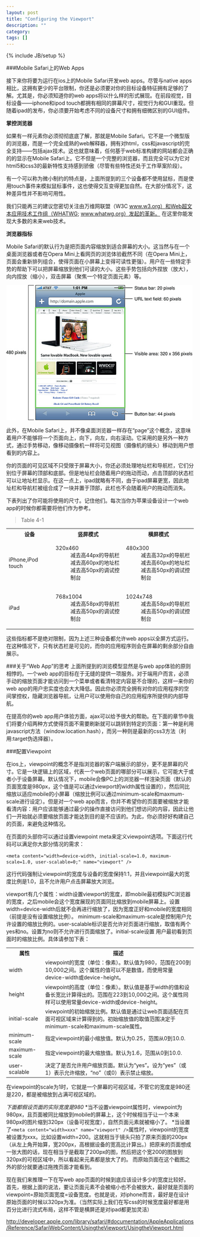 ```yaml
---
layout: post
title: "Configuring the Viewport"
description: ""
category: 
tags: []
---
```

{% include JB/setup %}



###Mobile Safari上的Web Apps

接下来你将要为运行在ios上的Mobile Safari开发web apps。尽管与native apps相比，这拥有更少的平台限制，你还是必须要对你的目标设备特征拥有足够的了解。尤其是，你必须知道你的web apps将以什么样的形式展现。在前段视觉，目标设备——iphone和ipod touch都拥有相同的屏幕尺寸，视觉行为和GUI重现。但随着ipad的发布，你必须要开始考虑不同的设备尺寸和拥有细微区别的GUI组件。

**掌控浏览器**

如果有一样元素你必须彻彻底底了解，那就是Mobile Safari。它不是一个微型版的浏览器，而是一个完全成熟的web解释器，拥有对html，css和javascript的完全支持——包括ajax技术。这也就意味着，任何基于web标准构建的网站都会正确的的显示在Mobile Safari上。它不但是一个完整的浏览器，而且完全可以为它对html5和css3的最新特性支持感到骄傲（尽管有些特性还处于工作草案阶段）。

有一个可以称为微小制约的特点是，上面所提到的三个设备都不使用鼠标，而是使用touch事件来模拟鼠标事件，这也使得交互变得更加自然。在大部分情况下，这种差异性并不影响可用性。

我们只能再三的建议您密切关注由万维网联盟（W3C www.w3.org）和Web超文本应用技术工作组（WHATWG; www.whatwg.org）发起的革新。
在这里你能发现大多数的未来web技术。

**浏览器指标**

Mobile Safari的默认行为是把页面内容缩放到适合屏幕的大小。这当然与在一个桌面浏览器或者在Opera Mini上看网页的浏览体验截然不同（在Opera Mini上，页面会重新排列组合，使得页面在小屏幕上变得可读性更强）。用户在一些特定手势的帮助下可以把屏幕缩放到他们可读的大小。这些手势包括向外捏放（放大），向内捏放（缩小），双击屏幕（聚焦一个特定页面元素）等。

![safarimetrics](/assets/themes/dinky/images/safarimetrics.jpg "safarimetrics")

此外，在Mobile Safari上，并不像桌面浏览器一样存在“page”这个概念，这意味着用户不能够将一个页面向上，向下，向左，向右滚动。它采用的是另外一种方式，通过手势移动，像移动摄像机一样将可见视图（摄像机的镜头）移动到用户想看到的内容上。

你的页面的可见区域不只受限于屏幕大小，你还必须处理地址栏和导航栏，它们分别位于屏幕的顶部和底部。但是地址栏会随着用户的拖动而动，点击顶部的状态栏可以让地址栏显示。在这一点上，ipad就略有不同，由于ipad屏幕更宽，因此地址栏和导航栏被组合成了一块并置于顶部，此栏也不会随着用户的拖动而消失。

下表列出了你可能将使用的尺寸。记住他们。每次当你为苹果设备设计一个web app的时候你都需要将他们作为参考。
>Table 4-1
<table>
	<tr>
		<th>设备</th>
		<th>竖屏模式</th>
		<th>横屏模式</th>
	</tr>
	<tr>
		<td>iPhone,iPod touch</td>
		<td>
			<dl>
				<dt>320x460</dt>
				<dd>减去高44px的导航栏</dd>
				<dd>减去高60px的地址栏</dd>
				<dd>减去高50px的调试控制台</dd>
			</dl>
		</td>
		<td>
			<dl>
				<dt>480x300</dt>
				<dd>减去高32px的导航栏</dd>
				<dd>减去高60px的地址栏</dd>
				<dd>减去高50px的调试控制台</dd>
			</dl>
		</td>
	</tr>
	<tr>
		<td>iPad</td>
		<td>
			<dl>
				<dt>768x1004</dt>
				<dd>减去高58px的导航栏</dd>
				<dd>减去高50px的调试控制台</dd>
			</dl>
		</td>
		<td>
			<dl>
				<dt>1024x748</dt>
				<dd>减去高58px的导航栏</dd>
				<dd>减去高50px的调试控制台</dd>
			</dl>
		</td>
	</tr>
</table>

这些指标都不是绝对限制，因为上述三种设备都允许web apps以全屏方式运行。在这种情况下，只有状态栏是可见的，而你的应用程序则会在屏幕的剩余部分自由展示。

###关于“Web App”的思考
上面所提到的浏览模型显然是与web app体验的原则相悖的。一个web app的目标在于无缝的提供一项服务。对于端用户而言，必须手动的缩放页面才能访问到一个菜单或者看清特定内容是不合理的，这样一来你的web app的用户忠实度也会大大降低。因此你必须完全拥有对你的应用程序的空间掌控权，隐藏浏览器导航，让用户可以使用你自己的应用程序所提供的内部导航。

在提高你的web app用户体验方面，ajax可以给予很大的帮助。在下面的章节中我们将要介绍两种方式使得页面不需要刷新就可以跳转到特定的页面：第一种是利用javascript方法（window.location.hash），而另一种则是最新的css3方法（利用:target伪选择器）。

###配置Viewpoint

在ios上，viewpoint的概念不是指浏览器的客户端展示的部分，更不是屏幕的尺寸。它是一块逻辑上的区域，代表一个web页面的哪部分可以展示，它可能大于或者小于设备屏幕。默认情况下，mobile会像PC上的浏览器一样渲染页面（默认的页面宽度是980px，这个值是可以通过viewport的width属性设置的），然后同比缩放以适应mobile的小屏幕（缩放比例可以通过minimum-scale和maxmum-scale进行设定）。但是对一个web app而言，你并不希望你的页面要被缩放才能看清内容：用户应该能够通过最少的操作直接访问到他们想访问的内容，因此让他们一开始就必须要缩放页面才能达到目的是不应该的。为此，你必须好好构建自己的页面，来避免这种情况。

在页面的头部你可以通过设置viewpoint meta来定义viewpoint选项。下面这行代码可以满足你大部分情况的需求：

	<meta content="width=device-width, initial-scale=1.0, maximum-scale=1.0, user-scalable=0;" name="viewport" />
	
这行代码强制让viewpoint的宽度与设备的宽度保持1:1，并且viewpoint最大的宽度比例是1.0，且不允许用户点击屏幕放大浏览。

viewport有几个属性：width设置viewport的宽度，即mobile最初模拟PC浏览器的宽度，之后mobile会这个宽度展现的页面同比缩放到mobile屏幕上。设置width=device-width后就不会再进行缩放了，因为宽度正好和mobile的宽度相同（前提是没有设置缩放比例）。 minimum-scale和maximum-scale是控制用户允许设置的缩放比例的。user-scalable标识是否允许对页面进行缩放，取值有两个yes和no。设置为no则不允许进行页面缩放了。initial-scale设置 用户最初看到页面时的缩放比例。具体请参加下表：

<table>
	<tr>
		<th>属性</th>
		<th>描述</th>
	</tr>
	<tr>
		<td>width</td>
		<td>viewpoint的宽度（单位：像素）。默认值为980，范围在200到10,000之间。这个属性的值可以不是数值，而使用常量device-width或device-height。</td>
	</tr>
	<tr>
		<td>height</td>
		<td>viewpoint的高度（单位：像素）。默认值是基于width的值和设备长宽比计算得出的。范围在223到10,000之间。这个属性同样可以使用常量device-width或device-height。</td>
	</tr>
	<tr>
		<td>initial-scale</td>
		<td>viewpoint的初始缩放比例。默认值是通过让web页面适配在页面可视区域来计算得到的。初始缩放值的取值范围决定于minimum-scale和maximum-scale属性。</td>
	</tr>
	<tr>
		<td>minimum-scale</td>
		<td>指定viewpoint的最小缩放值。默认为0.25，范围从0到10.0.</td>
	</tr>
	<tr>
		<td>maximum-scale</td>
		<td>指定viewpoint的最大缩放值。默认为1.6，范围从0到10.0.</td>
	</tr>
	<tr>
		<td>user-scalable</td>
		<td>决定了是否允许用户缩放页面。默认为“yes”。设为“yes”（或1）表示允许缩放，“no”（或0）表示禁止缩放。</td>
	</tr>
</table>

在viewpoint的scale为1时，它就是一个屏幕的可视区域，不管它的宽度是980还是220，都是被缩放到占满可视区域的。

*下面都假设页面的实际宽度是980*
*当不设置viewpoint属性时，viewpoint为980px，且页面被同比缩放到mobile的屏幕上，这个时候相当于让一个本来980px的图片缩到320px（设备可视宽度），自然页面元素就被缩小了。
*当设置了`<meta content="width=xxx" name="viewport" />`属性时，viewpoint的宽度被设置为xxx。比如设置width=200。这就相当于镜头只拍了原来页面的200px（从左上角开始算，宽200px，高根据设备的宽高比计算出。）把原来的页面想成一张大图的话，现在相当于是截取了200px的图，然后把这个宽200的图放到320px的可视区域中，所以看起来元素都是放大了的。
而原始页面在这个截图之外的部分就要通过拖拽页面才能看到。

现在我们来推理一下在写web app页面的时候到底应该设计多少的宽度比较好。首先，根据上面的说法，要让页面元素不会被缩小也不会被放大，最好就是页面的viewpoint=原始页面宽度=设备宽度。也就是说，对iphone而言，最好是在设计原始页面的时候以320px为准。（当然实际上我们在写css的时候宽度最好都是用百分比进行流式布局，这样不管是横屏还是对ipad都更加灵活）

<http://developer.apple.com/library/safari/#documentation/AppleApplications/Reference/SafariWebContent/UsingtheViewport/UsingtheViewport.html>











































